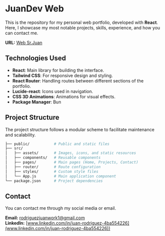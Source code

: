 # JuanDev Web

This is the repository for my personal web portfolio, developed with **React**. Here, I showcase my most notable projects, skills, experience, and how you can contact me.

**URL:** [Web Sr.Juan](https://juandev.is-a.dev)

## Technologies Used

- **React**: Main library for building the interface.
- **Tailwind CSS**: For responsive design and styling.
- **React Router**: Handling routes between different sections of the portfolio.
- **Lucide-react**: Icons used in navigation.
- **CSS 3D Animations**: Animations for visual effects.
- **Package Manager**: Bun

## Project Structure

The project structure follows a modular scheme to facilitate maintenance and scalability.

```bash
├── public/           # Public and static files
├── src/
│   ├── assets/       # Images, icons, and static resources
│   ├── components/   # Reusable components
│   ├── pages/        # Main pages (Home, Projects, Contact)
│   ├── router/       # Route configuration
│   ├── styles/       # Custom style files
│   └── App.js        # Main application component
└── package.json      # Project dependencies

```

## Contact

You can contact me through my social media or email.

**Email:** rodriguezjuanwork1@gmail.com  
**LinkedIn:** [www.linkedin.com/in/juan-rodriguez-4ba554226](www.linkedin.com/in/juan-rodriguez-4ba554226))
